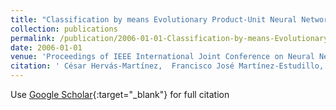 ```yaml
---
title: "Classification by means Evolutionary Product-Unit Neural Networks"
collection: publications
permalink: /publication/2006-01-01-Classification-by-means-Evolutionary-Product-Unit-Neural-Networks
date: 2006-01-01
venue: 'Proceedings of IEEE International Joint Conference on Neural Networks (IJCNN 2006)'
citation: ' César Hervás-Martínez,  Francisco José Martínez-Estudillo,  Pedro Antonio Gutiérrez, &quot;Classification by means Evolutionary Product-Unit Neural Networks.&quot; Proceedings of IEEE International Joint Conference on Neural Networks (IJCNN 2006), Vol. (), 2006, pp. 2834--2842.'
---
```

Use [Google Scholar](https://scholar.google.com/scholar?q=Classification+by+means+Evolutionary+Product+Unit+Neural+Networks){:target="_blank"} for full citation